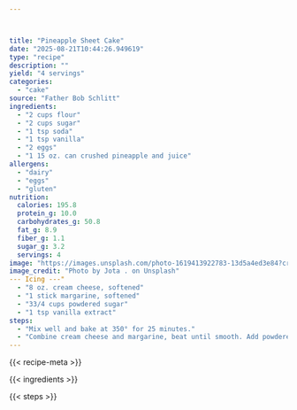 ```yaml
---



title: "Pineapple Sheet Cake"
date: "2025-08-21T10:44:26.949619"
type: "recipe"
description: ""
yield: "4 servings"
categories:
  - "cake"
source: "Father Bob Schlitt"
ingredients:
  - "2 cups flour"
  - "2 cups sugar"
  - "1 tsp soda"
  - "1 tsp vanilla"
  - "2 eggs"
  - "1 15 oz. can crushed pineapple and juice"
allergens:
  - "dairy"
  - "eggs"
  - "gluten"
nutrition:
  calories: 195.8
  protein_g: 10.0
  carbohydrates_g: 50.8
  fat_g: 8.9
  fiber_g: 1.1
  sugar_g: 3.2
  servings: 4
image: "https://images.unsplash.com/photo-1619413922783-13d5a4ed3e84?crop=entropy&cs=tinysrgb&fit=max&fm=jpg&ixid=M3w3OTQ5MzV8MHwxfHNlYXJjaHwxfHxwaW5lYXBwbGUlMjBzaGVldCUyMGNha2UlMjBmb29kJTIwY2FrZXxlbnwxfDB8fHwxNzU1ODA0NTk4fDA&ixlib=rb-4.1.0&q=80&w=1080"
image_credit: "Photo by Jota . on Unsplash"
--- Icing ---"
  - "8 oz. cream cheese, softened"
  - "1 stick margarine, softened"
  - "33/4 cups powdered sugar"
  - "1 tsp vanilla extract"
steps:
  - "Mix well and bake at 350° for 25 minutes."
  - "Combine cream cheese and margarine, beat until smooth. Add powdered sugar and vanilla, beat until light and fluffy. Spread on cooled cake."
---
```


{{< recipe-meta >}}

{{< ingredients >}}

{{< steps >}}
